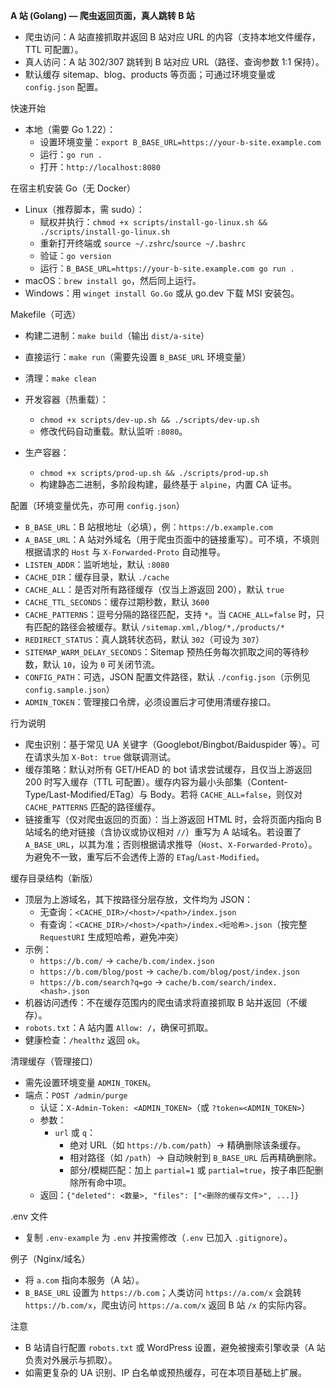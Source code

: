 **A 站 (Golang) — 爬虫返回页面，真人跳转 B 站**

- 爬虫访问：A 站直接抓取并返回 B 站对应 URL 的内容（支持本地文件缓存，TTL 可配置）。
- 真人访问：A 站 302/307 跳转到 B 站对应 URL（路径、查询参数 1:1 保持）。
- 默认缓存 sitemap、blog、products 等页面；可通过环境变量或 `config.json` 配置。

快速开始

- 本地（需要 Go 1.22）：
  - 设置环境变量：`export B_BASE_URL=https://your-b-site.example.com`
  - 运行：`go run .`
  - 打开：`http://localhost:8080`

在宿主机安装 Go（无 Docker）

- Linux（推荐脚本，需 sudo）：
  - 赋权并执行：`chmod +x scripts/install-go-linux.sh && ./scripts/install-go-linux.sh`
  - 重新打开终端或 `source ~/.zshrc`/`source ~/.bashrc`
  - 验证：`go version`
  - 运行：`B_BASE_URL=https://your-b-site.example.com go run .`
- macOS：`brew install go`，然后同上运行。
- Windows：用 `winget install Go.Go` 或从 go.dev 下载 MSI 安装包。

Makefile（可选）

- 构建二进制：`make build`（输出 `dist/a-site`）
- 直接运行：`make run`（需要先设置 `B_BASE_URL` 环境变量）
- 清理：`make clean`

- 开发容器（热重载）：
  - `chmod +x scripts/dev-up.sh && ./scripts/dev-up.sh`
  - 修改代码自动重载。默认监听 `:8080`。

- 生产容器：
  - `chmod +x scripts/prod-up.sh && ./scripts/prod-up.sh`
  - 构建静态二进制，多阶段构建，最终基于 `alpine`，内置 CA 证书。

配置（环境变量优先，亦可用 `config.json`）

- `B_BASE_URL`：B 站根地址（必填），例：`https://b.example.com`
- `A_BASE_URL`：A 站对外域名（用于爬虫页面中的链接重写）。可不填，不填则根据请求的 `Host` 与 `X-Forwarded-Proto` 自动推导。
- `LISTEN_ADDR`：监听地址，默认 `:8080`
- `CACHE_DIR`：缓存目录，默认 `./cache`
- `CACHE_ALL`：是否对所有路径缓存（仅当上游返回 200），默认 `true`
- `CACHE_TTL_SECONDS`：缓存过期秒数，默认 `3600`
- `CACHE_PATTERNS`：逗号分隔的路径匹配，支持 `*`。当 `CACHE_ALL=false` 时，只有匹配的路径会被缓存。默认 `/sitemap.xml,/blog/*,/products/*`
- `REDIRECT_STATUS`：真人跳转状态码，默认 `302`（可设为 `307`）
- `SITEMAP_WARM_DELAY_SECONDS`：Sitemap 预热任务每次抓取之间的等待秒数，默认 `10`，设为 `0` 可关闭节流。
- `CONFIG_PATH`：可选，JSON 配置文件路径，默认 `./config.json`（示例见 `config.sample.json`）
- `ADMIN_TOKEN`：管理接口令牌，必须设置后才可使用清缓存接口。

行为说明

- 爬虫识别：基于常见 UA 关键字（Googlebot/Bingbot/Baiduspider 等）。可在请求头加 `X-Bot: true` 做联调测试。
- 缓存策略：默认对所有 GET/HEAD 的 bot 请求尝试缓存，且仅当上游返回 200 时写入缓存（TTL 可配置）。缓存内容为最小头部集（Content-Type/Last-Modified/ETag）与 Body。若将 `CACHE_ALL=false`，则仅对 `CACHE_PATTERNS` 匹配的路径缓存。
- 链接重写（仅对爬虫返回的页面）：当上游返回 HTML 时，会将页面内指向 B 站域名的绝对链接（含协议或协议相对 `//`）重写为 A 站域名。若设置了 `A_BASE_URL`，以其为准；否则根据请求推导（`Host`、`X-Forwarded-Proto`）。为避免不一致，重写后不会透传上游的 `ETag`/`Last-Modified`。

缓存目录结构（新版）

- 顶层为上游域名，其下按路径分层存放，文件均为 JSON：
  - 无查询：`<CACHE_DIR>/<host>/<path>/index.json`
  - 有查询：`<CACHE_DIR>/<host>/<path>/index.<短哈希>.json`（按完整 `RequestURI` 生成短哈希，避免冲突）
- 示例：
  - `https://b.com/` → `cache/b.com/index.json`
  - `https://b.com/blog/post` → `cache/b.com/blog/post/index.json`
  - `https://b.com/search?q=go` → `cache/b.com/search/index.<hash>.json`
- 机器访问透传：不在缓存范围内的爬虫请求将直接抓取 B 站并返回（不缓存）。
- `robots.txt`：A 站内置 `Allow: /`，确保可抓取。
- 健康检查：`/healthz` 返回 `ok`。

清理缓存（管理接口）

- 需先设置环境变量 `ADMIN_TOKEN`。
- 端点：`POST /admin/purge`
  - 认证：`X-Admin-Token: <ADMIN_TOKEN>`（或 `?token=<ADMIN_TOKEN>`）
  - 参数：
    - `url` 或 `q`：
      - 绝对 URL（如 `https://b.com/path`）→ 精确删除该条缓存。
      - 相对路径（如 `/path`）→ 自动映射到 `B_BASE_URL` 后再精确删除。
      - 部分/模糊匹配：加上 `partial=1` 或 `partial=true`，按子串匹配删除所有命中项。
  - 返回：`{"deleted": <数量>, "files": ["<删除的缓存文件>", ...]}`

.env 文件

- 复制 `.env-example` 为 `.env` 并按需修改（`.env` 已加入 `.gitignore`）。

例子（Nginx/域名）

- 将 `a.com` 指向本服务（A 站）。
- `B_BASE_URL` 设置为 `https://b.com`；人类访问 `https://a.com/x` 会跳转 `https://b.com/x`，爬虫访问 `https://a.com/x` 返回 B 站 `/x` 的实际内容。

注意

- B 站请自行配置 `robots.txt` 或 WordPress 设置，避免被搜索引擎收录（A 站负责对外展示与抓取）。
- 如需更复杂的 UA 识别、IP 白名单或预热缓存，可在本项目基础上扩展。
